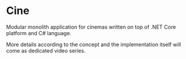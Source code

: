 # Cine
Modular monolith application for cinemas written on top of .NET Core platform and C# language.

More details according to the concept and the implementation itself will come as dedicated video series. 
